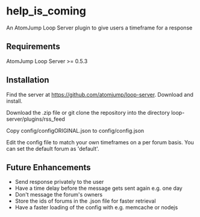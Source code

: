 # help_is_coming
An AtomJump Loop Server plugin to give users a timeframe for a response


## Requirements

AtomJump Loop Server >= 0.5.3


## Installation

Find the server at https://github.com/atomjump/loop-server. Download and install.

Download the .zip file or git clone the repository into the directory loop-server/plugins/rss_feed

Copy config/configORIGINAL.json to config/config.json

Edit the config file to match your own timeframes on a per forum basis. You can set the default forum as 'default'.


## Future Enhancements

* Send response privately to the user
* Have a time delay before the message gets sent again e.g. one day
* Don't message the forum's owners
* Store the ids of forums in the .json file for faster retrieval
* Have a faster loading of the config with e.g. memcache or nodejs
